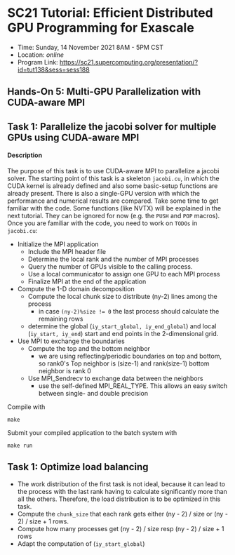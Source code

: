 # SC21 Tutorial: Efficient Distributed GPU Programming for Exascale

-   Time: Sunday, 14 November 2021 8AM - 5PM CST
-   Location: *online*
-   Program Link: https://sc21.supercomputing.org/presentation/?id=tut138&sess=sess188


## Hands-On 5: Multi-GPU Parallelization with CUDA-aware MPI

## Task 1: Parallelize the jacobi solver for multiple GPUs using CUDA-aware MPI

#### Description
The purpose of this task is to use CUDA-aware MPI to parallelize a jacobi solver. The starting point of this task is a skeleton `jacobi.cu`, in which the CUDA kernel is already defined and also some basic-setup functions are already present.
There is also a single-GPU version with which the performance and numerical results are compared.
Take some time to get familiar with the code. Some functions (like NVTX) will be explained in the next tutorial. They can be ignored for now (e.g. the `PUSH` and `POP` macros).
Once you are familiar with the code,  you need to work on `TODOs` in `jacobi.cu`:

- Initialize the MPI application
  - Include the MPI header file
  - Determine the local rank and the number of MPI processes
  - Query the number of GPUs visible to the calling process.
  - Use a local communicator to assign one GPU to each MPI process
  - Finalize MPI at the end of the application
- Compute the 1-D domain decomposition
  - Compute the local chunk size to distribute (ny-2) lines among the process
    - in case `(ny-2)%size != 0` the last process should calculate the remaining rows
  - determine the global (`iy_start_global, iy_end_global`) and local (`iy_start, iy_end`) start and end points in the 2-dimensional grid.
- Use MPI to exchange the boundaries
  - Compute the top and the bottom neighbor
    - we are using reflecting/periodic boundaries on top and bottom, so rank0's Top neighbor is (size-1) and rank(size-1) bottom neighbor is rank 0
  - Use MPI_Sendrecv to exchange data between the neighbors
    - use the self-defined MPI_REAL_TYPE. This allows an easy switch between single- and double precision


Compile with

``` {.bash}
make
```

Submit your compiled application to the batch system with

``` {.bash}
make run
```

## Task 1: Optimize load balancing

- The work distribution of the first task is not ideal, because it can lead to the process with the last rank having to calculate significantly more than all the others. Therefore, the load distribution is to be optimized in this task.
- Compute the `chunk_size` that each rank gets either (ny - 2) / size or (ny - 2) / size + 1 rows.
- Compute how many processes get  (ny - 2) / size resp (ny - 2) / size + 1 rows
- Adapt the computation of (`iy_start_global`)
